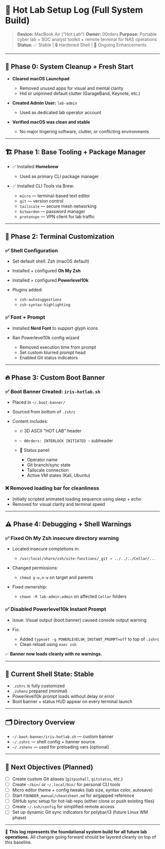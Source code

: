 # 🧰 Hot Lab Setup Log (Full System Build)

> **Device:** MacBook Air ("Hot Lab")
> **Owner:** 00rders
> **Purpose:** Portable cyber lab + SOC analyst toolkit + remote terminal for NAS operations
> **Status:** ✅ Stable | 🔒 Hardened Shell | 🔧 Ongoing Enhancements

---

## 🧼 Phase 0: System Cleanup + Fresh Start

* **Cleared macOS Launchpad**

  * Removed unused apps for visual and mental clarity
  * Hid or unpinned default clutter (GarageBand, Keynote, etc.)

* **Created Admin User:** `lab-admin`

  * Used as dedicated lab operator account

* **Verified macOS was clean and stable**

  * No major lingering software, clutter, or conflicting environments

---

## 🏗️ Phase 1: Base Tooling + Package Manager

* ✅ Installed **Homebrew**

  * Used as primary CLI package manager

* ✅ Installed CLI Tools via Brew:

  * `micro` — terminal-based text editor
  * `git` — version control
  * `tailscale` — secure mesh networking
  * `bitwarden` — password manager
  * `protonvpn` — VPN client for lab traffic

---

## 🧠 Phase 2: Terminal Customization

### ✅ Shell Configuration

* Set default shell: Zsh (macOS default)
* Installed + configured **Oh My Zsh**
* Installed + configured **Powerlevel10k**
* Plugins added:

  * `zsh-autosuggestions`
  * `zsh-syntax-highlighting`

### ✅ Font + Prompt

* Installed **Nerd Font** to support glyph icons
* Ran Powerlevel10k config wizard

  * Removed execution time from prompt
  * Set custom blurred prompt head
  * Enabled Git status indicators

---

## 🔥 Phase 3: Custom Boot Banner

### ✅ Boot Banner Created: `iris-hotlab.sh`

* Placed in `~/.boot-banner/`
* Sourced from bottom of `.zshrc`
* Content includes:

  * 🔥 3D ASCII "HOT LAB" header
  * `~ 00rders: INTERLOCK INITIATED ~` subheader
  * 🧠 Status panel:

    * Operator name
    * Git branch/sync state
    * Tailscale connection
    * Active VM states (Kali, Ubuntu)

### ❌ Removed loading bar for cleanliness

* Initially scripted animated loading sequence using sleep + echo
* Removed for visual clarity and terminal speed

---

## ⚠️ Phase 4: Debugging + Shell Warnings

### ✅ Fixed Oh My Zsh insecure directory warning

* Located insecure completions in:

  * `/usr/local/share/zsh/site-functions/_git → ../../../Cellar/...`
* Changed permissions:

  * `chmod g-w,o-w` on target and parents
* Fixed ownership:

  * `chown -R lab-admin:admin` on affected `Cellar` folders

### ✅ Disabled Powerlevel10k Instant Prompt

* Issue: Visual output (boot banner) caused console output warning
* Fix:

  * Added `typeset -g POWERLEVEL9K_INSTANT_PROMPT=off` to top of `.zshrc`
  * Clean reload using `exec zsh`

✅ **Banner now loads cleanly with no warnings.**

---

## 🔐 Current Shell State: Stable

* `.zshrc` is fully customized
* `.zshenv` prepared (minimal)
* Powerlevel10k prompt loads without delay or error
* Boot banner + status HUD appear on every terminal launch

---

## 🗂️ Directory Overview

* `~/.boot-banner/iris-hotlab.sh` — custom banner
* `~/.zshrc` — shell config + banner source
* `~/.zshenv` — used for preloading vars (optional)

---

## 🧭 Next Objectives (Planned)

* [ ] Create custom Git aliases (`gitpushall`, `gitstatus`, etc.)
* [ ] Create `~/bin/` or `~/.local/bin/` for personal CLI tools
* [ ] Micro editor theme + config tweaks (tab size, syntax color, autosave)
* [ ] Start `FOUNDER_manual/cheatsheet.md` for airgapped reference
* [ ] GitHub sync setup for hot-lab repo (either clone or push existing files)
* [ ] Create `~/.ssh/config` for simplified remote access
* [ ] Set up dynamic Git sync indicators for polybar/i3 (future Linux WM phase)

---

🧠 **This log represents the foundational system build for all future lab operations.**
All changes going forward should be layered cleanly on top of this baseline.
